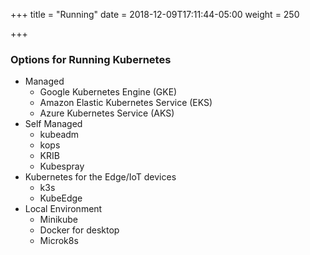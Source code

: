 +++
title = "Running"
date = 2018-12-09T17:11:44-05:00
weight = 250 

+++

### Options for Running Kubernetes

* Managed 
    * Google Kubernetes Engine (GKE)
    * Amazon Elastic Kubernetes Service (EKS)
    * Azure Kubernetes Service (AKS)
* Self Managed
    * kubeadm
    * kops
    * KRIB
    * Kubespray
* Kubernetes for the Edge/IoT devices
    * k3s
    * KubeEdge
* Local Environment
    * Minikube
    * Docker for desktop
    * Microk8s
 
